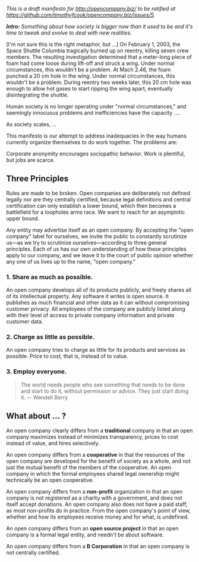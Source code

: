 *This is a draft manifesto for http://opencompany.biz/ to be ratified at
https://github.com/timothyfcook/opencompany.biz/issues/5.*

*<b>Intro:</b> Something about how society is bigger now than it used to be and
it's time to tweak and evolve to deal with new realities.*

[I'm not sure this is the right metaphor, but ...] On February 1, 2003, the
Space Shuttle Columbia tragically burned up on reentry, killing seven crew
members. The resulting investigation determined that a meter-long piece of
foam had come loose during lift-off and struck a wing. Under normal
circumstances, this wouldn't be a problem. At Mach 2.46, the foam punched a 20
cm hole in the wing.  Under normal circumstances, this wouldn't be a problem.
During reentry two weeks later, this 20 cm hole was enough to allow hot gases
to start ripping the wing apart, eventually disintegrating the shuttle.

Human society is no longer operating under "normal circumstances," and
seemingly innocuous problems and inefficiencies have the capacity ....

As society scales, ...

This manifesto is our attempt to address inadequacies in the way humans
currently organize themselves to do work together. The problems are:

Corporate anonymity encourages sociopathic behavior.  Work is plentiful, but
jobs are scarce.

## Three Principles

Rules are made to be broken. Open companies are deliberately not defined
legally nor are they centrally certified, because legal definitions and central
certification can only establish a lower bound, which then becomes a
battlefield for a loopholes arms race. We want to reach for an asymptotic upper
bound.

Any entity may advertise itself as an open company. By accepting the "open
company" label for ourselves, we invite the public to constantly scrutinize
us—as we try to scrutinize ourselves—according to three general principles.
Each of us has our own understanding of how these principles apply to our
company, and we leave it to the court of public opinion whether any one of us
lives up to the name, "open company."

### 1. Share as much as possible.

An open company develops all of its products publicly, and freely shares all of
its intellectual property. Any software it writes is open source. It publishes
as much financial and other data as it can without compromising customer
privacy. All employees of the company are publicly listed along with their
level of access to private company information and private customer data.


### 2. Charge as little as possible.

An open company tries to charge as little for
its products and services as possible. Price to cost, that is, instead of to
value.


### 3. Employ everyone.

> The world needs people who see something that needs to be done and start to
> do it, without permission or advice. They just start doing it. -- Wendell
> Berry


## What about ... ?

An open company clearly differs from a **traditional** company in that an open
company maximizes instead of minimizes transparency, prices to cost instead of
value, and hires selectively.

An open company differs from a **cooperative** in that the resources of the open
company are developed for the benefit of society as a whole, and not just the
mutual benefit of the members of the cooperative. An open company in which the
formal employees shared legal ownership might technically be an open
cooperative.

An open company differs from a **non-profit** organization in that an open
company is not registered as a charity with a government, and does not itself
accept donations. An open company also does not have a paid staff, as most
non-profits do in practice. From the open company's point of view, whether and
how its employees receive money and for what, is undefined.

An open company differs from an **open source project** in that an open company
is a formal legal entity, and needn't be about software.

An open company differs from a **B Corporation** in that an open company is not
centrally certified.
